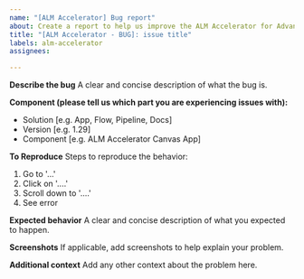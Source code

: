 ```yaml
---
name: "[ALM Accelerator] Bug report"
about: Create a report to help us improve the ALM Accelerator for Advanced Makers
title: "[ALM Accelerator - BUG]: issue title"
labels: alm-accelerator
assignees: 

---
```


**Describe the bug**
A clear and concise description of what the bug is.

**Component (please tell us which part you are experiencing issues with):**

- Solution [e.g. App, Flow, Pipeline, Docs]
- Version [e.g. 1.29]
- Component [e.g. ALM Accelerator Canvas App]

**To Reproduce**
Steps to reproduce the behavior:

1. Go to '...'
2. Click on '....'
3. Scroll down to '....'
4. See error

**Expected behavior**
A clear and concise description of what you expected to happen.

**Screenshots**
If applicable, add screenshots to help explain your problem.

**Additional context**
Add any other context about the problem here.
